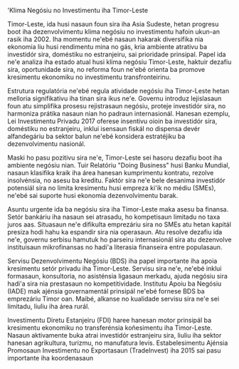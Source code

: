 'Klima Negósiu no Investimentu iha Timor-Leste

Timor-Leste, ida husi nasaun foun sira iha Asia Sudeste, hetan progresu boot iha dezenvolvimentu klima negósiu no investimentu hafoin ukun-an rasik iha 2002. Iha momentu ne'ebé nasaun hakarak diversifika nia ekonomia liu husi rendimentu mina no gás, kria ambiente atrativu ba investidór sira, doméstiku no estranjeiru, sai prioridade prinsipal. Papel ida ne'e analiza iha estado atual husi klima negósiu Timor-Leste, haktuir dezafiu sira, oportunidade sira, no reforma foun ne'ebé orienta ba promove kresimentu ekonomiku no investimentu transfronteirinu.

Estrutura regulatória ne'ebé regula atividade negósiu iha Timor-Leste hetan melloria signifikativu iha tinan sira ikus ne'e. Governu introduz lejislasaun foun atu simplifika prosesu rejistrasaun negósiu, proteje investidór sira, no harmoniza prátika nasaun nian ho padraun internasionál. Hanesan ezemplu, Lei Investimentu Privadu 2017 oferese insentivu oioin ba investidór sira, doméstiku no estranjeiru, inklui isensaun fiskál no dispensa devér alfandegáriu ba sektor balun ne'ebé konsidera estratéjiku ba dezenvolvimentu nasionál.

Maski ho pasu pozitivu sira ne'e, Timor-Leste sei hasoru dezafiu boot iha ambiente negósiu nian. Tuir Relatóriu "Doing Business" husi Banku Mundial, nasaun klasifika kraik iha área hanesan kumprimentu kontratu, rezolve insolvénsia, no asesu ba kreditu. Faktór sira ne'e bele desanima investidór potensiál sira no limita kresimentu husi empreza ki'ik no médiu (SMEs), ne'ebé sai suporte husi ekonomia dezenvolvimentu barak.

Asuntu urgente ida ba negósiu sira iha Timor-Leste maka asesu ba finansa. Setór bankáriu iha nasaun sei atrasadu, ho kompetisaun limitadu no taxa juros aas. Situasaun ne'e difikulta emprezáriu sira no SMEs atu hetan kapitál presiza hodi hahu ka espandir sira nia operasaun. Atu resolve dezafiu ida ne'e, governu serbisu hamutuk ho parseiru internasionál sira atu dezenvolve instituisaun mikrofinansas no hadi'a literasia finanseira entre populasaun.

Servisu Dezenvolvimentu Negósiu (BDS) iha papel importante iha apoia kresimentu setór privadu iha Timor-Leste. Servisu sira ne'e, ne'ebé inklui formasaun, konsultoria, no asisténsia ligasaun merkadu, ajuda negósiu sira hadi'a sira nia prestasaun no kompetitividade. Institutu Apoiu ba Negósiu (IADE) mak ajénsia governamentál prinsipál ne'ebé fornese BDS ba emprezáriu Timor oan. Maibé, alkanse no kualidade servisu sira ne'e sei limitadu, liuliu iha área rurál.

Investimentu Diretu Estanjeiru (FDI) haree hanesan motor prinsipál ba kresimentu ekonomiku no transferénsia koñesimentu iha Timor-Leste. Nasaun aktivamente buka atrai investidór estranjeiru sira, liuliu iha sektor hanesan agrikultura, turizmu, no manufatura levis. Estabelesimentu Ajénsia Promosaun Investimentu no Exportasaun (TradeInvest) iha 2015 sai pasu importante iha koordenasaun